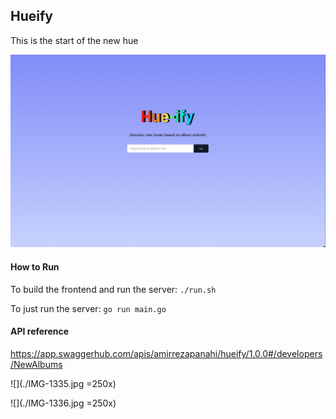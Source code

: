 ## Hueify

This is the start of the new hue

![hue-demo](./hueify_demo.png)

#### How to Run
To build the frontend and run the server: `./run.sh`

To just run the server: `go run main.go`

#### API reference

https://app.swaggerhub.com/apis/amirrezapanahi/hueify/1.0.0#/developers/NewAlbums

![](./IMG-1335.jpg =250x)

![](./IMG-1336.jpg =250x)
